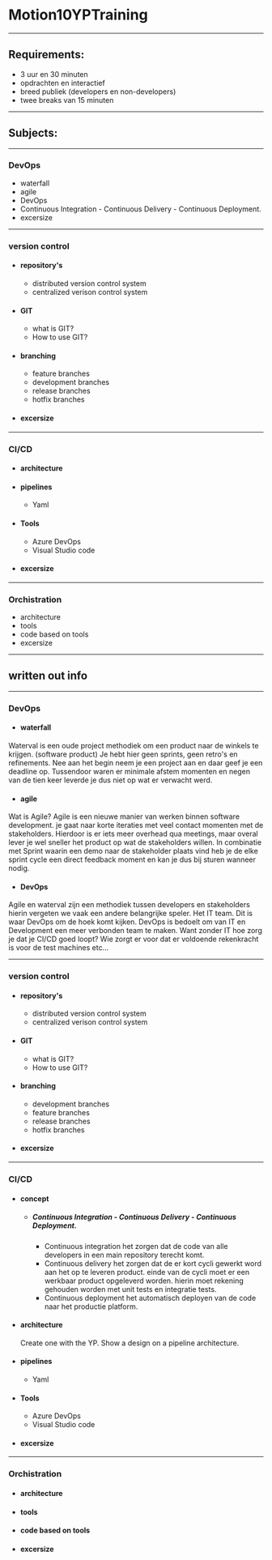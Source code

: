 # Motion10YPTraining
----
## Requirements:
- 3 uur en 30 minuten
- opdrachten en interactief
- breed publiek (developers en non-developers)
- twee breaks van 15 minuten
----
## Subjects:
----
### DevOps
* waterfall
* agile
* DevOps
* Continuous Integration - Continuous Delivery - Continuous Deployment.
* excersize
----
### version control
* #### repository's
  * distributed version control system
  * centralized verison control system
* #### GIT
  * what is GIT?
  * How to use GIT?
* #### branching
    * feature branches
    * development branches
    * release branches
    * hotfix branches
* #### excersize
----
### CI/CD
* #### architecture
* #### pipelines
  * Yaml
* #### Tools
  * Azure DevOps
  * Visual Studio code
* #### excersize
----
### Orchistration
* architecture
* tools
* code based on tools
* excersize
----

## written out info
----
### DevOps
* #### waterfall
Waterval is een oude project methodiek om een product naar de winkels te krijgen. (software product) Je hebt hier geen sprints, geen retro's en refinements. Nee aan het begin neem je een project aan en daar geef je een deadline op. Tussendoor waren er minimale afstem momenten en negen van de tien keer leverde je dus niet op wat er verwacht werd.

* #### agile
Wat is Agile? Agile is een nieuwe manier van werken binnen software development. je gaat naar korte iteraties met veel contact momenten met de stakeholders. Hierdoor is er iets meer overhead qua meetings, maar overal lever je wel sneller het product op wat de stakeholders willen. In combinatie met Sprint waarin een demo naar de stakeholder plaats vind heb je de elke sprint cycle een direct feedback moment en kan je dus bij sturen wanneer nodig.

* #### DevOps

Agile en waterval zijn een methodiek tussen developers en stakeholders hierin vergeten we vaak een andere belangrijke speler. Het IT team. Dit is waar DevOps om de hoek komt kijken. DevOps is bedoelt om van IT en Development een meer verbonden team te maken. Want zonder IT hoe zorg je dat je CI/CD goed loopt? Wie zorgt er voor dat er voldoende rekenkracht is voor de test machines etc... 

----
### version control
* #### repository's
    * distributed version control system
    * centralized verison control system
* ####  GIT
    * what is GIT?
    * How to use GIT?
* #### branching
    * development branches
    * feature branches
    * release branches
    * hotfix branches
* #### excersize
----
### CI/CD
* #### concept
    * ##### Continuous Integration - Continuous Delivery - Continuous Deployment.
      * Continuous integration het zorgen dat de code van alle developers in een main repository terecht komt.
      * Continuous delivery het zorgen dat de er kort cycli gewerkt word aan het op te leveren product. einde van de cycli moet er een werkbaar product opgeleverd worden. hierin moet rekening gehouden worden met unit tests en integratie tests.
      * Continuous deployment het automatisch deployen van de code naar het productie platform. 
* #### architecture
  Create one with the YP. 
  Show a design on a pipeline architecture.
* #### pipelines
  * Yaml
* #### Tools
  * Azure DevOps
  * Visual Studio code
* #### excersize
----
### Orchistration
* #### architecture
* #### tools
* #### code based on tools
* #### excersize
